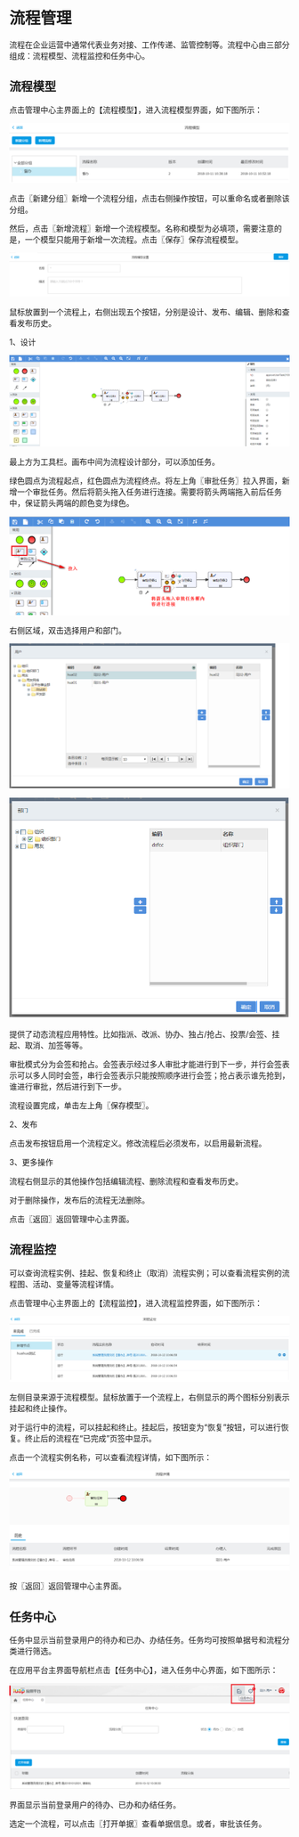 # 流程管理

流程在企业运营中通常代表业务对接、工作传递、监管控制等。流程中心由三部分组成：流程模型、流程监控和任务中心。

## 流程模型

点击管理中心主界面上的【流程模型】，进入流程模型界面，如下图所示：

![](/articles/application/5-/images/image105.png)
 
点击〖新建分组〗新增一个流程分组，点击右侧操作按钮，可以重命名或者删除该分组。

然后，点击〖新增流程〗新增一个流程模型。名称和模型为必填项，需要注意的是，一个模型只能用于新增一次流程。点击〖保存〗保存流程模型。

![](/articles/application/5-/images/image106.png)
 
鼠标放置到一个流程上，右侧出现五个按钮，分别是设计、发布、编辑、删除和查看发布历史。

1、设计

![](/articles/application/5-/images/image107.png)

 
最上方为工具栏。画布中间为流程设计部分，可以添加任务。

绿色圆点为流程起点，红色圆点为流程终点。将左上角〖审批任务〗拉入界面，新增一个审批任务。然后将箭头拖入任务进行连接。需要将箭头两端拖入前后任务中，保证箭头两端的颜色变为绿色。

![](/articles/application/5-/images/image108.png)
 
右侧区域，双击选择用户和部门。

![](/articles/application/5-/images/image109.png)

![](/articles/application/5-/images/image110.png)
 
 
提供了动态流程应用特性。比如指派、改派、协办、独占/抢占、投票/会签、挂起、取消、加签等等。

审批模式分为会签和抢占。会签表示经过多人审批才能进行到下一步，并行会签表示可以多人同时会签，串行会签表示只能按照顺序进行会签；抢占表示谁先抢到，谁进行审批，然后进行到下一步。

流程设置完成，单击左上角〖保存模型〗。

2、发布

点击发布按钮启用一个流程定义。修改流程后必须发布，以启用最新流程。

3、更多操作

流程右侧显示的其他操作包括编辑流程、删除流程和查看发布历史。

对于删除操作，发布后的流程无法删除。

点击〖返回〗返回管理中心主界面。

## 流程监控

可以查询流程实例、挂起、恢复和终止（取消）流程实例；可以查看流程实例的流程图、活动、变量等流程详情。

点击管理中心主界面上的【流程监控】，进入流程监控界面，如下图所示：

![](/articles/application/5-/images/image111.png)
 
左侧目录来源于流程模型。鼠标放置于一个流程上，右侧显示的两个图标分别表示挂起和终止操作。

对于运行中的流程，可以挂起和终止。挂起后，按钮变为“恢复”按钮，可以进行恢复。终止后的流程在“已完成”页签中显示。

点击一个流程实例名称，可以查看流程详情，如下图所示：

![](/articles/application/5-/images/image112.png)
 
按〖返回〗返回管理中心主界面。

## 任务中心

任务中显示当前登录用户的待办和已办、办结任务。任务均可按照单据号和流程分类进行筛选。

在应用平台主界面导航栏点击【任务中心】，进入任务中心界面，如下图所示：

![](/articles/application/5-/images/image113.png)
 
界面显示当前登录用户的待办、已办和办结任务。

选定一个流程，可以点击〖打开单据〗查看单据信息。或者，审批该任务。
